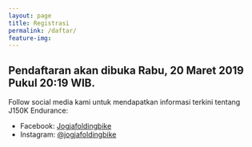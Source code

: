 ```yaml
---
layout: page
title: Registrasi
permalink: /daftar/
feature-img:
---
```


## Pendaftaran akan dibuka Rabu, 20 Maret 2019 Pukul 20:19 WIB.  

Follow social media kami untuk mendapatkan informasi terkini tentang J150K Endurance:  
* Facebook: [Jogjafoldingbike](https://www.facebook.com/groups/Pengurus.JFB/)  
* Instagram: [@jogjafoldingbike](https://www.instagram.com/jogjafoldingbike/)  
